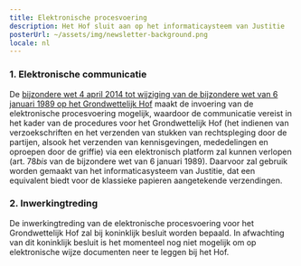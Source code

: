 ```yaml
---
title: Elektronische procesvoering
description: Het Hof sluit aan op het informaticaysteem van Justitie
posterUrl: ~/assets/img/newsletter-background.png
locale: nl
---
```


### 1\. Elektronische communicatie

De <a href="https://www.const-court.be/public/base/nl/BW_LS_2014_04_04.pdf" aria-label="Klik op de link om de pdf te downloaden" target="blank">bijzondere wet 4 april 2014 tot wijziging van de bijzondere wet van 6 januari 1989 op het Grondwettelijk Hof</a> maakt de invoering van de elektronische procesvoering mogelijk, waardoor de communicatie vereist in het kader van de procedures voor het Grondwettelijk Hof (het indienen van verzoekschriften en het verzenden van stukken van rechtspleging door de partijen, alsook het verzenden van kennisgevingen, mededelingen en oproepen door de griffie) via een elektronisch platform zal kunnen verlopen (art. 78*bis* van de bijzondere wet van 6 januari 1989). Daarvoor zal gebruik worden gemaakt van het informaticasysteem van Justitie, dat een equivalent biedt voor de klassieke papieren aangetekende verzendingen.


### 2\. Inwerkingtreding

De inwerkingtreding van de elektronische procesvoering voor het Grondwettelijk Hof zal bij koninklijk besluit worden bepaald. In afwachting van dit koninklijk besluit is het momenteel nog niet mogelijk om op elektronische wijze documenten neer te leggen bij het Hof.
